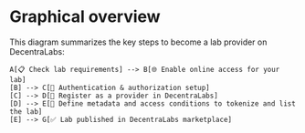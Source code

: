 # Graphical overview

This diagram summarizes the key steps to become a lab provider on DecentraLabs:

```
A[📋 Check lab requirements] --> B[🌐 Enable online access for your lab]
[B] --> C[🔑 Authentication & authorization setup]
[C] --> D[📝 Register as a provider in DecentraLabs]
[D] --> E[🔗 Define metadata and access conditions to tokenize and list the lab]
[E] --> G[✅ Lab published in DecentraLabs marketplace]
```
